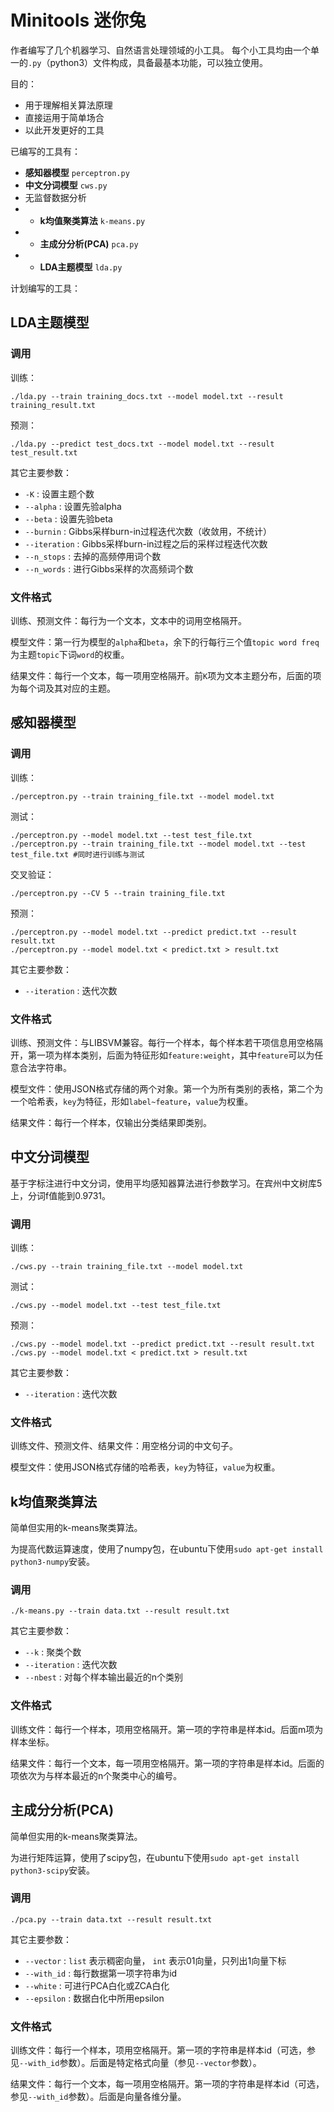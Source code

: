 Minitools 迷你兔
================

作者编写了几个机器学习、自然语言处理领域的小工具。
每个小工具均由一个单一的`.py`（python3）文件构成，具备最基本功能，可以独立使用。

目的：
* 用于理解相关算法原理
* 直接运用于简单场合
* 以此开发更好的工具

已编写的工具有：
* **感知器模型** `perceptron.py`
* **中文分词模型** `cws.py`
* 无监督数据分析
* * **k均值聚类算法** `k-means.py`
* * **主成分分析(PCA)** `pca.py`
* * **LDA主题模型** `lda.py`

计划编写的工具： 


LDA主题模型
-----------

### 调用

训练：

    ./lda.py --train training_docs.txt --model model.txt --result training_result.txt

预测：

    ./lda.py --predict test_docs.txt --model model.txt --result test_result.txt

其它主要参数：
* `-K` : 设置主题个数
* `--alpha` : 设置先验alpha
* `--beta` : 设置先验beta
* `--burnin` : Gibbs采样burn-in过程迭代次数（收敛用，不统计）
* `--iteration` : Gibbs采样burn-in过程之后的采样过程迭代次数
* `--n_stops` : 去掉的高频停用词个数
* `--n_words` : 进行Gibbs采样的次高频词个数

### 文件格式

训练、预测文件：每行为一个文本，文本中的词用空格隔开。

模型文件：第一行为模型的`alpha`和`beta`，余下的行每行三个值`topic word freq`为主题`topic`下词`word`的权重。

结果文件：每行一个文本，每一项用空格隔开。前`K`项为文本主题分布，后面的项为每个词及其对应的主题。

感知器模型
----------

### 调用

训练：

    ./perceptron.py --train training_file.txt --model model.txt

测试：

    ./perceptron.py --model model.txt --test test_file.txt
    ./perceptron.py --train training_file.txt --model model.txt --test test_file.txt #同时进行训练与测试

交叉验证：

    ./perceptron.py --CV 5 --train training_file.txt

预测：

    ./perceptron.py --model model.txt --predict predict.txt --result result.txt
    ./perceptron.py --model model.txt < predict.txt > result.txt

其它主要参数：
* `--iteration` : 迭代次数

### 文件格式

训练、预测文件：与LIBSVM兼容。每行一个样本，每个样本若干项信息用空格隔开，第一项为样本类别，后面为特征形如`feature:weight`，其中`feature`可以为任意合法字符串。

模型文件：使用JSON格式存储的两个对象。第一个为所有类别的表格，第二个为一个哈希表，`key`为特征，形如`label~feature`，`value`为权重。

结果文件：每行一个样本，仅输出分类结果即类别。


中文分词模型
------------

基于字标注进行中文分词，使用平均感知器算法进行参数学习。在宾州中文树库5上，分词f值能到0.9731。

### 调用

训练：

    ./cws.py --train training_file.txt --model model.txt

测试：

    ./cws.py --model model.txt --test test_file.txt

预测：

    ./cws.py --model model.txt --predict predict.txt --result result.txt
    ./cws.py --model model.txt < predict.txt > result.txt

其它主要参数：
* `--iteration` : 迭代次数

### 文件格式

训练文件、预测文件、结果文件：用空格分词的中文句子。

模型文件：使用JSON格式存储的哈希表，`key`为特征，`value`为权重。

k均值聚类算法
-------------

简单但实用的k-means聚类算法。

为提高代数运算速度，使用了numpy包，在ubuntu下使用`sudo apt-get install python3-numpy`安装。

### 调用

    ./k-means.py --train data.txt --result result.txt


其它主要参数：
* `--k` : 聚类个数
* `--iteration` : 迭代次数
* `--nbest` : 对每个样本输出最近的n个类别

### 文件格式

训练文件：每行一个样本，项用空格隔开。第一项的字符串是样本id。后面m项为样本坐标。

结果文件：每行一个文本，每一项用空格隔开。第一项的字符串是样本id。后面的项依次为与样本最近的n个聚类中心的编号。

主成分分析(PCA)
---------------

简单但实用的k-means聚类算法。

为进行矩阵运算，使用了scipy包，在ubuntu下使用`sudo apt-get install python3-scipy`安装。

### 调用

    ./pca.py --train data.txt --result result.txt


其它主要参数：

* `--vector` : `list` 表示稠密向量， `int` 表示01向量，只列出1向量下标
* `--with_id` : 每行数据第一项字符串为id
* `--white` : 可进行PCA白化或ZCA白化
* `--epsilon` : 数据白化中所用epsilon

### 文件格式

训练文件：每行一个样本，项用空格隔开。第一项的字符串是样本id（可选，参见`--with_id`参数）。后面是特定格式向量（参见`--vector`参数）。

结果文件：每行一个文本，每一项用空格隔开。第一项的字符串是样本id（可选，参见`--with_id`参数）。后面是向量各维分量。
